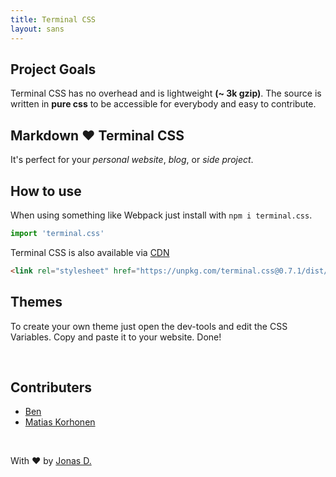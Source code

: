 ```yaml
---
title: Terminal CSS
layout: sans
---
```


## Project Goals

Terminal CSS has no overhead and is lightweight **(~ 3k gzip)**. 
The source is written in **pure css** to be accessible for everybody and easy to contribute.

## Markdown ❤️ Terminal CSS 

It's perfect for your *personal website*, *blog*, or *side project*.

## How to use

When using something like Webpack just install with `npm i terminal.css`.

```js
import 'terminal.css'
```

Terminal CSS is also available via [CDN](https://unpkg.com/terminal.css@0.7.1/dist/terminal.min.css)

```html
<link rel="stylesheet" href="https://unpkg.com/terminal.css@0.7.1/dist/terminal.min.css" />
```

## Themes

To create your own theme just open the dev-tools and edit the CSS Variables. Copy and paste it to your website. Done!

<br>

## Contributers

- [Ben](https://github.com/othyn)
- [Matias Korhonen](https://github.com/matiaskorhonen)

<br>

With ❤️ by [Jonas D.](https://jduri.com)